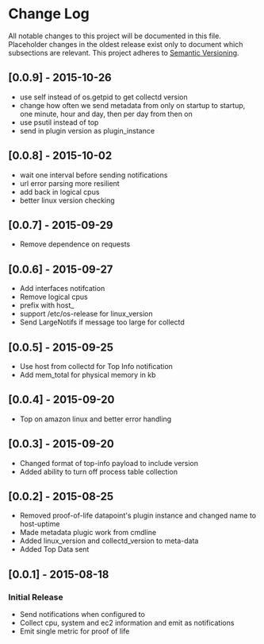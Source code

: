 # Change Log

All notable changes to this project will be documented in this file.
Placeholder changes in the oldest release exist only to document which
subsections are relevant.
This project adheres to [Semantic Versioning](http://semver.org/).

## [0.0.9] - 2015-10-26
- use self instead of os.getpid to get collectd version
- change how often we send metadata from only on startup to startup, 
    one minute, hour and day, then per day from then on
- use psutil instead of top
- send in plugin version as plugin_instance

## [0.0.8] - 2015-10-02
- wait one interval before sending notifications
- url error parsing more resilient
- add back in logical cpus
- better linux version checking

## [0.0.7] - 2015-09-29
- Remove dependence on requests

## [0.0.6] - 2015-09-27
- Add interfaces notifcation
- Remove logical cpus
- prefix with host_
- support /etc/os-release for linux_version
- Send LargeNotifs if message too large for collectd

## [0.0.5] - 2015-09-25
- Use host from collectd for Top Info notification
- Add mem_total for physical memory in kb

## [0.0.4] - 2015-09-20
- Top on amazon linux and better error handling

## [0.0.3] - 2015-09-20
- Changed format of top-info payload to include version
- Added ability to turn off process table collection

## [0.0.2] - 2015-08-25
- Removed proof-of-life datapoint's plugin instance and changed name to host-uptime
- Made metadata plugic work from cmdline
- Added linux_version and collectd_version to meta-data
- Added Top Data sent

## [0.0.1] - 2015-08-18

### Initial Release

- Send notifications when configured to
- Collect cpu, system and ec2 information and emit as notifications
- Emit single metric for proof of life

